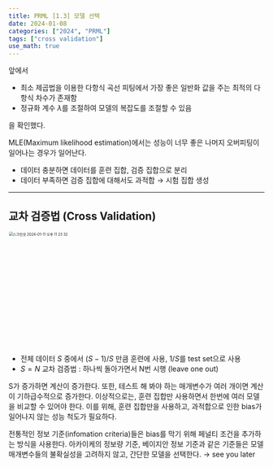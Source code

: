 ```yaml
---
title: PRML [1.3] 모델 선택
date: 2024-01-08
categories: ["2024", "PRML"]
tags: ["cross validation"]
use_math: true
---
```



앞에서
- 최소 제곱법을 이용한 다항식 곡선 피팅에서 가장 좋은 일반화 값을 주는 최적의 다항식 차수가 존재함
- 정규화 계수 $\lambda$를 조절하여 모델의 복잡도를 조절할 수 있음  

을 확인했다.

MLE(Maximum likelihood estimation)에서는 성능이 너무 좋은 나머지 오버피팅이 일어나는 경우가 일어난다.

- 데이터 충분하면 데이터를 훈련 집합, 검증 집합으로 분리
- 데이터 부족하면 검증 집합에 대해서도 과적합 → 시험 집합 생성



---



## 교차 검증법 (Cross Validation)

<img width="451" alt="스크린샷 2024-01-11 오후 11 23 32" src="https://github.com/ajinjink/ajinjink/assets/105297115/689f9005-fc0a-4da3-a089-609c2f95f68e" style="zoom:50%;" alt="cross validation">

- 전체 데이터 $S$ 중에서 $(S-1)/S$ 만큼 훈련에 사용, $1/S$를 test set으로 사용
- $S=N$ 교차 검증법 : 하나씩 돌아가면서 N번 시행 (leave one out)

S가 증가하면 계산이 증가한다. 또한, 테스트 해 봐야 하는 매개변수가 여러 개이면 계산이 기하급수적으로 증가한다. 이상적으로는, 훈련 집합만 사용하면서 한번에 여러 모델을 비교할 수 있어야 한다. 이를 위해, 훈련 집합만을 사용하고, 과적합으로 인한 bias가 일어나지 않는 성능 척도가 필요하다.

전통적인 정보 기준(infomation criteria)들은 bias를 막기 위해 페널티 조건을 추가하는 방식을 사용한다. 아카이케의 정보량 기준, 베이지안 정보 기준과 같은 기준들은 모델 매개변수들의 불확실성을 고려하지 않고, 간단한 모델을 선택한다.
→ see you later